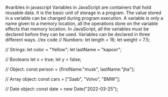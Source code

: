 #varibles in javascript
Variables in JavaScript are containers that hold reusable data. It is the basic unit of storage in a program. The value stored in a variable can be changed during program execution. A variable is only a name given to a memory location, all the operations done on the variable effects that memory location. In JavaScript, all the variables must be declared before they can be used. Variables can be declared in three different ways.
//ex code
// Numbers:
let length = 16;
let weight = 7.5;

// Strings:
let color = "Yellow";
let lastName = "kapoor";

// Booleans
let x = true;
let y = false;

// Object:
const person = {firstName:"musk", lastName:"jha"};

// Array object:
const cars = ["Saab", "Volvo", "BMW"];

// Date object:
const date = new Date("2022-03-25");

